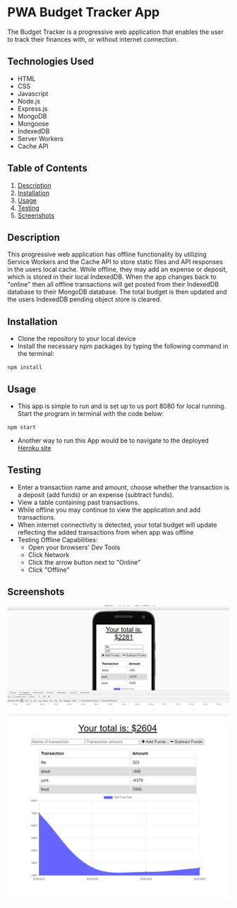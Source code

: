 # PWA Budget Tracker App

The Budget Tracker is a progressive web application that enables the user to track their finances with, or without internet connection.

## Technologies Used 

* HTML
* CSS 
* Javascript 
* Node.js 
* Express.js 
* MongoDB 
* Mongoose 
* IndexedDB
* Server Workers 
* Cache API 

## Table of Contents 

1. [Description](#Description)
2. [Installation](#Installation)
3. [Usage](#Usage)
4. [Testing](#Testing)
5. [Screenshots](#Screenshots)

## Description 

This progressive web application has offline functionality by utilizing Service Workers and the Cache API to store static files and API responses in the users local cache. While offline, they may add an expense or deposit, which is stored in their local IndexedDB. When the app changes back to "online" then all offline transactions will get posted from their IndexedDB database to their MongoDB database. The total budget is then updated and the users IndexedDB pending object store is cleared.

## Installation 

* Clone the repository to your local device 
* Install the necessary npm packages by typing the following command in the terminal:

```
npm install
```

## Usage 

* This app is simple to run and is set up to us port 8080 for local running. Start the program in terminal with the code below:
```
npm start
```

* Another way to run this App would be to navigate to the deployed [Heroku site](https://budget-tracker-jl.herokuapp.com/)

## Testing

* Enter a transaction name and amount, choose whether the transaction is a deposit (add funds) or an expense (subtract funds).
* View a table containing past transactions.
* While offline you may continue to view the application and add transactions.
* When internet connectivity is detected, your total budget will update reflecting the added transactions from when app was offline
* Testing Offline Capabilities:
    * Open your browsers' Dev Tools
    * Click Network
    * Click the arrow button next to "Online"
    * Click "Offline"


## Screenshots

![](public/assets/images/offline-part.png)
![](public/assets/images/init-pg.png)
